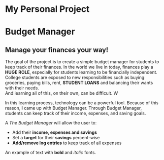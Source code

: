# My Personal Project
# Budget Manager

## Manage your finances your way!

The goal of the project is to create a simple budget manager for students to 
keep track of their finances. In the world we live in today, finances play a
**HUGE ROLE**, especially for students learning to be financially independent.
College students are exposed to new responsibilities such as buying groceries,
paying bills, rent, **STUDENT LOANS** and balancing their wants with their needs.  
And learning all of this, on their own, can be difficult. W

In this learning process, technology can be a powerful tool. Because of this reason,
I came up with Budget Manager. Through Budget Manager, students can keep track of their income, 
expenses, and saving goals.  


A *The Budget Manager* will allow the user to:
- Add their **income, expenses and savings**
- Set a **target** for their **savings** percent-wise
- **Add/remove log entries** to keep track of all expenses

An example of text with **bold** and *italic* fonts.  
